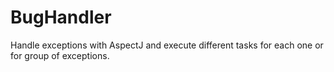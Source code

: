 BugHandler
==========

Handle exceptions with AspectJ and execute different tasks for each one or for group of exceptions.